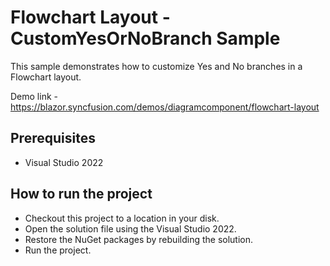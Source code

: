 # Flowchart Layout - CustomYesOrNoBranch Sample

This sample demonstrates how to customize Yes and No branches in a Flowchart layout.

Demo link - https://blazor.syncfusion.com/demos/diagramcomponent/flowchart-layout

## Prerequisites

* Visual Studio 2022

## How to run the project

* Checkout this project to a location in your disk.
* Open the solution file using the Visual Studio 2022.
* Restore the NuGet packages by rebuilding the solution.
* Run the project.
